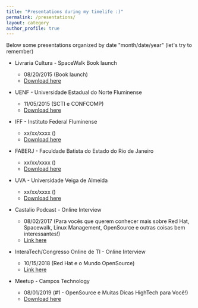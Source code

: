 ```yaml
---
title: "Presentations during my timelife :)"
permalink: /presentations/
layout: category
author_profile: true
---
```

Below some presentations organized by date "month/date/year" (let's try to remember)

- Livraria Cultura - SpaceWalk Book launch
  - 08/20/2015 (Book launch)
  - [Download here](#)


- UENF - Universidade Estadual do Norte Fluminense
  - 11/05/2015 (SCTI e CONFCOMP)
  - [Download here](#)


- IFF - Instituto Federal Fluminense
  - xx/xx/xxxx ()
  - [Download here](#)


- FABERJ - Faculdade Batista do Estado do Rio de Janeiro
  - xx/xx/xxxx ()
  - [Download here](#)


- UVA - Universidade Veiga de Almeida
  - xx/xx/xxxx ()
  - [Download here](#)


- Castalio Podcast - Online Interview
  - 08/02/2017 (Para vocês que querem conhecer mais sobre Red Hat, Spacewalk, Linux Management, OpenSource e outras coisas bem interessantes!)
  - [Link here](https://www.youtube.com/watch?v=U8V6_7ZotwI)


- InteraTech/Congresso Online de TI - Online Interview
  - 10/15/2018 (Red Hat e o Mundo OpenSource)
  - [Link here](https://www.youtube.com/watch?v=59F9iYH0KBQ)


- Meetup - Campos Technology
  - 08/01/2019 (#1 - OpenSource e Muitas Dicas HighTech para Você!)
  - [Download here](#)

